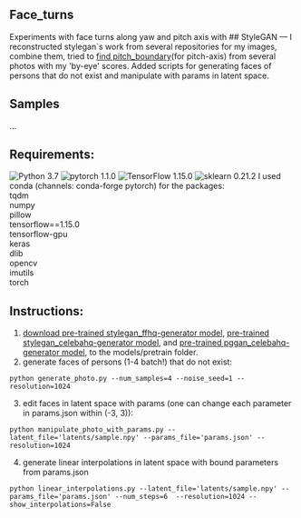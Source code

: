 ## Face_turns
Experiments with face turns along yaw and pitch axis with ## StyleGAN &mdash;
I reconstructed stylegan`s work from several repositories for my images, combine them, tried to [find pitch_boundary](https://colab.research.google.com/drive/1xBtH-c1hmhoZ6X8KIpxyYB1li3x38ipE?usp=sharing)(for pitch-axis) from several photos with my 'by-eye' scores. 
Added scripts for generating faces of persons that do not exist and manipulate with params in latent space. 

## Samples
...


## Requirements:
![Python 3.7](https://img.shields.io/badge/python-3.7-green.svg?style=plastic)
![pytorch 1.1.0](https://img.shields.io/badge/pytorch-1.1.0-green.svg?style=plastic)
![TensorFlow 1.15.0](https://img.shields.io/badge/tensorflow-1.15.0-green.svg?style=plastic)
![sklearn 0.21.2](https://img.shields.io/badge/sklearn-0.21.2-green.svg?style=plastic)
I used conda (channels: conda-forge pytorch) for the packages:<br>
tqdm <br>
numpy <br>
pillow <br>
tensorflow==1.15.0 <br>
tensorflow-gpu <br>
keras <br>
dlib <br>
opencv <br>
imutils <br>
torch <br>

## Instructions:
1) [download pre-trained stylegan_ffhq-generator model](https://www.dropbox.com/s/qyv37eaobnow7fu/stylegan_ffhq.pth?dl=1),
[pre-trained stylegan_celebahq-generator model](https://www.dropbox.com/s/nmo2g3u0qt7x70m/stylegan_celebahq.pth?dl=1),
 and [pre-trained pggan_celebahq-generator model](https://www.dropbox.com/s/t74z87pk3cf8ny7/pggan_celebahq.pth?dl=1),
 to the models/pretrain folder.
2) generate faces of persons (1-4 batch!) that do not exist:
```
python generate_photo.py --num_samples=4 --noise_seed=1 --resolution=1024
```
3) edit faces in latent space with params (one can change each parameter in params.json within (-3, 3)): 
```
python manipulate_photo_with_params.py --latent_file='latents/sample.npy' --params_file='params.json' --resolution=1024
```
4) generate linear interpolations in latent space with bound parameters from params.json
```
python linear_interpolations.py --latent_file='latents/sample.npy' --params_file='params.json' --num_steps=6  --resolution=1024 --show_interpolations=False
```
